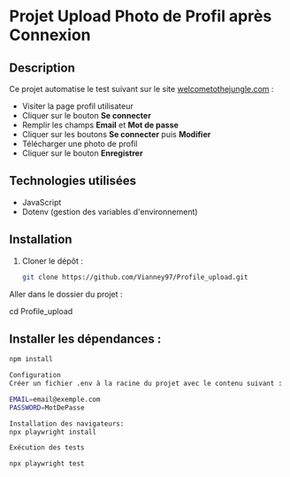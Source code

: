 # Projet Upload Photo de Profil après Connexion

## Description

Ce projet automatise le test suivant sur le site [welcometothejungle.com](https://www.welcometothejungle.com/fr/me/profile) :

- Visiter la page profil utilisateur  
- Cliquer sur le bouton **Se connecter**  
- Remplir les champs **Email** et **Mot de passe**  
- Cliquer sur les boutons **Se connecter** puis **Modifier**  
- Télécharger une photo de profil  
- Cliquer sur le bouton **Enregistrer**

## Technologies utilisées

- JavaScript  
- Dotenv (gestion des variables d'environnement)

## Installation

1. Cloner le dépôt :
   ```bash
   git clone https://github.com/Vianney97/Profile_upload.git
Aller dans le dossier du projet :

cd Profile_upload
## Installer les dépendances :

```bash
npm install

Configuration
Créer un fichier .env à la racine du projet avec le contenu suivant :

EMAIL=email@exemple.com
PASSWORD=MotDePasse

Installation des navigateurs:
npx playwright install

Exécution des tests

npx playwright test
